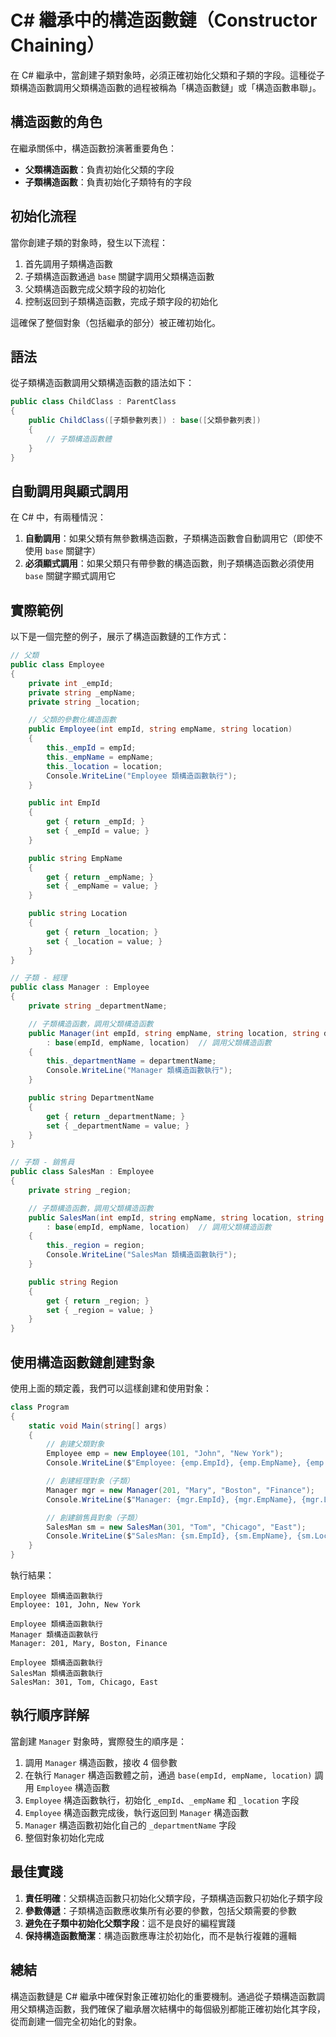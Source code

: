 # C# 繼承中的構造函數鏈（Constructor Chaining）

在 C# 繼承中，當創建子類對象時，必須正確初始化父類和子類的字段。這種從子類構造函數調用父類構造函數的過程被稱為「構造函數鏈」或「構造函數串聯」。

## 構造函數的角色

在繼承關係中，構造函數扮演著重要角色：

- **父類構造函數**：負責初始化父類的字段
- **子類構造函數**：負責初始化子類特有的字段

## 初始化流程

當你創建子類的對象時，發生以下流程：

1. 首先調用子類構造函數
2. 子類構造函數通過 `base` 關鍵字調用父類構造函數
3. 父類構造函數完成父類字段的初始化
4. 控制返回到子類構造函數，完成子類字段的初始化

這確保了整個對象（包括繼承的部分）被正確初始化。

## 語法

從子類構造函數調用父類構造函數的語法如下：

```csharp
public class ChildClass : ParentClass
{
    public ChildClass([子類參數列表]) : base([父類參數列表])
    {
        // 子類構造函數體
    }
}
```

## 自動調用與顯式調用

在 C# 中，有兩種情況：

1. **自動調用**：如果父類有無參數構造函數，子類構造函數會自動調用它（即使不使用 `base` 關鍵字）
2. **必須顯式調用**：如果父類只有帶參數的構造函數，則子類構造函數必須使用 `base` 關鍵字顯式調用它

## 實際範例

以下是一個完整的例子，展示了構造函數鏈的工作方式：

```csharp
// 父類
public class Employee
{
    private int _empId;
    private string _empName;
    private string _location;

    // 父類的參數化構造函數
    public Employee(int empId, string empName, string location)
    {
        this._empId = empId;
        this._empName = empName;
        this._location = location;
        Console.WriteLine("Employee 類構造函數執行");
    }

    public int EmpId
    {
        get { return _empId; }
        set { _empId = value; }
    }

    public string EmpName
    {
        get { return _empName; }
        set { _empName = value; }
    }

    public string Location
    {
        get { return _location; }
        set { _location = value; }
    }
}

// 子類 - 經理
public class Manager : Employee
{
    private string _departmentName;

    // 子類構造函數，調用父類構造函數
    public Manager(int empId, string empName, string location, string departmentName)
        : base(empId, empName, location)  // 調用父類構造函數
    {
        this._departmentName = departmentName;
        Console.WriteLine("Manager 類構造函數執行");
    }

    public string DepartmentName
    {
        get { return _departmentName; }
        set { _departmentName = value; }
    }
}

// 子類 - 銷售員
public class SalesMan : Employee
{
    private string _region;

    // 子類構造函數，調用父類構造函數
    public SalesMan(int empId, string empName, string location, string region)
        : base(empId, empName, location)  // 調用父類構造函數
    {
        this._region = region;
        Console.WriteLine("SalesMan 類構造函數執行");
    }

    public string Region
    {
        get { return _region; }
        set { _region = value; }
    }
}
```

## 使用構造函數鏈創建對象

使用上面的類定義，我們可以這樣創建和使用對象：

```csharp
class Program
{
    static void Main(string[] args)
    {
        // 創建父類對象
        Employee emp = new Employee(101, "John", "New York");
        Console.WriteLine($"Employee: {emp.EmpId}, {emp.EmpName}, {emp.Location}");

        // 創建經理對象（子類）
        Manager mgr = new Manager(201, "Mary", "Boston", "Finance");
        Console.WriteLine($"Manager: {mgr.EmpId}, {mgr.EmpName}, {mgr.Location}, {mgr.DepartmentName}");

        // 創建銷售員對象（子類）
        SalesMan sm = new SalesMan(301, "Tom", "Chicago", "East");
        Console.WriteLine($"SalesMan: {sm.EmpId}, {sm.EmpName}, {sm.Location}, {sm.Region}");
    }
}
```

執行結果：

```
Employee 類構造函數執行
Employee: 101, John, New York

Employee 類構造函數執行
Manager 類構造函數執行
Manager: 201, Mary, Boston, Finance

Employee 類構造函數執行
SalesMan 類構造函數執行
SalesMan: 301, Tom, Chicago, East
```

## 執行順序詳解

當創建 `Manager` 對象時，實際發生的順序是：

1. 調用 `Manager` 構造函數，接收 4 個參數
2. 在執行 `Manager` 構造函數體之前，通過 `base(empId, empName, location)` 調用 `Employee` 構造函數
3. `Employee` 構造函數執行，初始化 `_empId`、`_empName` 和 `_location` 字段
4. `Employee` 構造函數完成後，執行返回到 `Manager` 構造函數
5. `Manager` 構造函數初始化自己的 `_departmentName` 字段
6. 整個對象初始化完成

## 最佳實踐

1. **責任明確**：父類構造函數只初始化父類字段，子類構造函數只初始化子類字段
2. **參數傳遞**：子類構造函數應收集所有必要的參數，包括父類需要的參數
3. **避免在子類中初始化父類字段**：這不是良好的編程實踐
4. **保持構造函數簡潔**：構造函數應專注於初始化，而不是執行複雜的邏輯

## 總結

構造函數鏈是 C# 繼承中確保對象正確初始化的重要機制。通過從子類構造函數調用父類構造函數，我們確保了繼承層次結構中的每個級別都能正確初始化其字段，從而創建一個完全初始化的對象。
